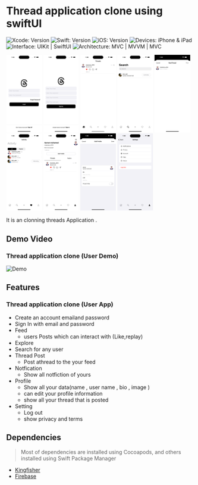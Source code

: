  # Thread application clone using swiftUI
<!-- Project Settings -->
![Xcode: Version](https://img.shields.io/badge/Xcode-14.3-lightgray?logo=Xcode)
![Swift: Version](https://img.shields.io/badge/Swift-5.8-lightgray?logo=SwiftUI)
![iOS: Version](https://img.shields.io/badge/iOS-16.2+-lightgray) 
![Devices: iPhone & iPad](https://img.shields.io/badge/Devices-iPhone%20&%20iPad-lightgray)
![Interface: UIKit | SwiftUI](https://img.shields.io/badge/Interface-UIKit-lightgray)
![Architecture: MVC | MVVM | MVC](https://img.shields.io/badge/Architecture-MVVM-lightgray)



<!-- Main Screenshot -->
<p>
    <img src="Screens/1.png" width="19%" />
    <img src="Screens/2.png" width="19%" />
    <img src="Screens/3.png" width="19%" />
    <img src="Screens/4.png" width="19%" />
    <img src="Screens/5.png" width="19%" />
    <img src="Screens/6.png" width="19%" />
    <img src="Screens/7.png" width="19%" />
    <img src="Screens/8.png" width="19%" />
    <img src="Screens/9.png" width="19%" />
    
</p>

<!-- Project bref -->
It is an clonning threads Application  .

<!-- ____________________________________________________________________________ -->
## Demo Video
### Thread application clone (User Demo)

<img src="https://github.com/Ayman-Naim/Nexus-Store/blob/main/Mockups/Screens.gif" alt="Demo" width="30%" height="30%">
<!-- ____________________________________________________________________________ -->

<!-- ____________________________________________________________________________ -->
## Features 
### Thread application clone (User App)

- Create an account emailand password 
- Sign In with email and password 
- Feed
  - users Posts which can interact with (Like,replay)
 - Explore
  - Search for any user 
- Thread Post 
  - Post athread to the your feed 
- Notfication
  - Show all notfiction of yours 
- Profile 
  - Show all your data(name , user name , bio , image )
  - can edit your profile information
  - show all your thread that is posted
- Setting
  - Log out
  - show privacy and terms




<!-- ____________________________________________________________________________ -->
## Dependencies
> Most of dependencies are installed using Cocoapods, and others installed using Swift Package Manager
- [Kingfisher](https://cocoapods.org/pods/Kingfisher)
- [Firebase](https://firebase.com/)





